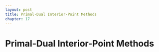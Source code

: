 ```yaml
---
layout: post
title: Primal-Dual Interior-Point Methods
chapter: 17
---
```


# Primal-Dual Interior-Point Methods